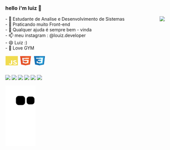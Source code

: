 ### hello i'm luiz 🤞

<div>
        <a href="https://github.com/louizdeveloper"><img src="https://github-readme-stats.vercel.app/api?username=louizdeveloper&show_icons=true&theme=dracula&include_all_commits=true&count_private=true" 
        align="right"></a>
      - 🔭 Estudante de Analise e Desenvolvimento de Sistemas <br>
      - 🌱 Praticando muito Front-end <br>
      - 🤔 Qualquer ajuda é sempre bem - vinda <br>              
      - 📫 meu instagram : @louiz.developer <br>
      - 😄 Luiz :) <br>
      - 💪 Love GYM <br>
     </div>


 

  
  
  
  <div style="display: inline_block"><br>
  <a href="https://github.com/louizdeveloper"><img align="center"  height="30" width="40" src="https://raw.githubusercontent.com/devicons/devicon/master/icons/javascript/javascript-plain.svg"></a>
  <img align="center"  height="30" width="40" src="https://raw.githubusercontent.com/devicons/devicon/master/icons/html5/html5-original.svg">
  <img align="center"  height="30" width="40" src="https://raw.githubusercontent.com/devicons/devicon/master/icons/css3/css3-original.svg">
  

</div>
  
  
  ##
  
  <div> 
  <a href="https://www.youtube.com/channel/UC_-uuuZbY0AAt9CViNzvc-Q" target="_blank"><img src="https://img.shields.io/badge/YouTube-FF0000?style=for-the-badge&logo=youtube&logoColor=white" target="_blank"></a>
  <a href="https://instagram.com/rafaballerini" target="_blank"><img src="https://img.shields.io/badge/-Instagram-%23E4405F?style=for-the-badge&logo=instagram&logoColor=white" target="_blank"></a>
 	<a href="https://www.twitch.tv/rafaballerinii" target="_blank"><img src="https://img.shields.io/badge/Twitch-9146FF?style=for-the-badge&logo=twitch&logoColor=white" target="_blank"></a>
 <a href="https://discord.gg/wagxzStdcR" target="_blank"><img src="https://img.shields.io/badge/Discord-7289DA?style=for-the-badge&logo=discord&logoColor=white" target="_blank"></a> 
  <a href = "mailto:contatorafaballerini@gmail.com"><img src="https://img.shields.io/badge/-Gmail-%23333?style=for-the-badge&logo=gmail&logoColor=white" target="_blank"></a>
  <a href="https://www.linkedin.com/in/rafaella-ballerini-45875016a" target="_blank"><img src="https://img.shields.io/badge/-LinkedIn-%230077B5?style=for-the-badge&logo=linkedin&logoColor=white" target="_blank"></a> 
 
  ![Snake animation](https://github.com/rafaballerini/rafaballerini/blob/output/github-contribution-grid-snake.svg)
 
</div>

